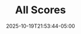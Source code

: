 ---
weight: 100
title: "All Scores"
description: ""
icon: "article"
date: "2025-10-19T21:53:44-05:00"
lastmod: "2025-10-19T21:53:44-05:00"
draft: false
toc: true
---